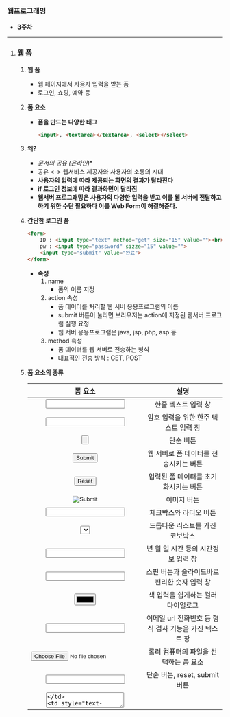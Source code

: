 ### 웹프로그래밍 

* **3주차**

---

1. ### 웹 폼

	1. **웹 폼**

		* 웹 페이지에서 사용자 입력을 받는 폼
		* 로그인, 쇼핑, 예약 등

	2. **폼 요소**

		* **폼을 만드는 다양한 태그**

			```html
			<input>, <textarea></textarea>, <select></select>
			```

	3. **왜?**

		* **문서의 공유* (온라인)**
		* 공유 <-> 웹서비스 제공자와 사용자의 소통의 시대
		* **사용자의 입력에 따라 제공되는 화면의 결과가 달라진다**
		* **if 로그인 정보에 따라 결과화면이 달라짐**
		* **웹서버 프로그래밍은 사용자의 다양한 입력을 받고 이를 웹 서버에 전달하고 하기 위한 수단 필요하다 이를 Web Form이 해결해준다.**

	4. **간단한 로그인 폼**

		```html
		<form>
		    ID : <input type="text" method="get" size="15" value=""><br>
		    pw : <input type="password" sizze="15" value="">
		    <input type="submit" value="완료">
		</form>
		```

		* **속성**
			1. name
				* 폼의 이름 지정
			2. action 속성
				* 폼 데이터를 처리할 웹 서버 응용프로그램의 이름
				* submit 버튼이 눌리면 브라우저는 action에 지정된 웹서버 프로그램 실행 요청
				* 웹 서버 응용프로그램은 java, jsp, php, asp 등
			3. method 속성
				* 폼 데이터를 웹 서버로 전송하는 형식
				* 대표적인 전송 방식 : GET, POST

	5. **폼 요소의 종류**

		|                           폼 요소                            |                          설명                          |
		| :----------------------------------------------------------: | :----------------------------------------------------: |
		|                     <input type="text">                      |                  한줄 텍스트 입력 창                   |
		|                   <input type="paswword">                    |          암호 입력을 위한 한주 텍스트 입력 창          |
		|                    <input type="button">                     |                       단순 버튼                        |
		|                    <input type="submit">                     |         웹 서버로 폼 데이터를 전송시키는 버튼          |
		|                     <input type="reset">                     |          입력된 폼 데이터를 초기화시키는 버튼          |
		|                     <input type="image">                     |                      이미지 버튼                       |
		|               <input type="checkbox \| radio">               |                 체크박스와 라디오 버튼                 |
		|                           <select>                           |            드롭다운 리스트를 가진 코보박스             |
		| <input type="month \| week \| date \| tume \| datetime-local"> |          년 월 일 시간 등의 시간정보 입력 창           |
		|                 <input type="number\|range">                 |      스핀 버튼과 슬라이드바로 편리한 숫자 입력 창      |
		|                     <input type="color">                     |           색 입력을 쉽게하는 컬러다이얼로그            |
		|          <input type="email\|url \| tel \| search">          | 이메일 url 전화번호 등 형식 검사 기능을 가진 텍스트 창 |
		|                     <input type="file">                      |         롴러 컴퓨터의 파일을 선택하는 폼 요소          |
		|             <input type="button\|reset\|submit">             |             단순 버튼, reset, submit 버튼              |
		|                          <textarea>                          |                여러 줄의 텍스트 입력 창                |

		```html
		<!DOCTYPE html>
		<html>
		<head>
		<meta charset="UTF-8">
		<title>텍스트 입력 폼</title></head>
		<body>
		<h3>자기 소개서 작성</h3>
		<hr>
		<form>
		이름 : <input type="text" value=""><br>
		암호 : <input type="password" value="" maxlength="4"><br>
		자소서 : <textarea cols="20" rows="5">이곳에 자기소개서 작성</textarea>
		</form>
		    
		<form>
		    나라 : <input type="text" name="country" list="countries"><br>
		    <datalist id="countries">
		        <option value="가나">
		        <option value="스위스">
		        <option value="브라질">
		    </datalist>
		    보고싶은것 : <input type="text" list="what"><br>
		    <datalist id="what">
		        <option value="산">
		        <option value="바다">
		        <option value="도시">
		    </datalist>
		</form>
		    
		<form>
			<input type="radio" name="china" value="1">
				짜장면<img src="media/jajang.png"><br>
			<input type="radio" name="china" value="2" checked>
				짬뽕<img src="media/jjambbong.png"><br>
			<input type="radio" name="china" value="3">
				탕수육<img src="media/tangsuyuk.png">
		    <!--radio박스는 name으로 한 묶음으로 묶어야한다. name을 제외하면 묶이지 않아서 여러개가 선택되는 상태가 된다. -->
		</form>
		</body>
		</html>
		```

	6. **선택형 입력 : 콤보박스**

		1. **<select>**

			```html
			<form>
				<select multiple name="china" size="2">
					<option value="1">짜장면</option>
					<option value="2" selected>짬뽕</option>
					<option value="3">탕수육</option>
				</select>
			</form>
			```

	7. **<label>로 폼 요소의 캡션 만들기**

		```html
		<label>ID : <input type="text">
		</label>
		
		<label for="loginID">ID : 
		<input type="text" id="loginID">
		</label>
		
		<form>
			<label>
				<input type="radio" name="china" value="1">
				짜장면 <img src="media/jajang.png">
			</label><br>
			<label>
				<input type="radio" name="china" value="2" checked>
				짬뽕 <img src="media/jjambbong.png">
			</label><br>
			<label>
				<input type="radio" name="china" value="3">
				탕수육 <img src="media/tangsuyuk.png">
			</label>
		</form>
		<!-- 딱 버튼을 누른게 아니여도 label에 묶인 부분을 누르면 클릭이 된다 -->
		```

	8. **HTML에서의 색 표현**

		* **색 코드 - #rrggbb**

		* **# 80 00 FF -> 보라색**

		* **빛의 3요소로 하얗게 된다**

			```html
			<form>
			색 선택 <input type="color" value="#00BFFF"
				onchange="document.body.style.color=this.value">
			</form>
			```

	9. **시간 정보 입력 폼 요소 활용**

		```html
		<form>
		<pre>
		month :	<input type="month" value="2016-09"><br>
		week : 	<input type="week" value="2016-W36"><br>
		data : 	<input type="date" value="2016-09-01"><br>
		time : 	<input type="time" value="21:30"><br>
		local:	<input type="datetime-local"
					value="2016-09-01T21:30:10.32"><br>
		</pre>
		</form>
		
		<!-- pre태그를 지우면 month와 time의 줄이 맞지 않는다. -->
		```

	10. **편리한 숫자 입력하기**

		```html
		<form>
			지속시간 (0.0~10.0시간) :
			<input type="number" min="0.0" max="10.0"
								 step="0.5"><br><br>
			온도 설정 :	10&deg;
			<input type="range" min="10" max="30"
							list="temperatures">30&deg;
			<datalist id="temperatures">
		 		<option value="12" label="Low">
		 		<option value="20" label="Medium">
		 		<option value="28" label="High">
			</datalist>
		</form>
		```

	11. **형식을 가진 텍스트 입력**

		```html
		<form>
		email : <input type="email" placeholder="id@host"><br>
		홈페이지 : <input type="url" placeholder="http://"><br>
		전화번호 : <input type="tel" placeholder="010-1234-5678">
				<input type="submit" value="확인"><br><br>
		<hr>
		검색어 : <input type="search" placeholder="검색어">
				<input type="button" value="검색">
		</form>
		```

	12. **폼 요소의 그룹핑**

		```html
		<form>
			<fieldset>
				<legend>회원정보</legend>
				이메일 : <input type="email"><br>
				홈페이지 : <input type="url"><br>
				전화번호 : <input type="tel">
			</fieldset>
			<small>질문 : Tel. 010-111-1111</small>
		</form>
		
		<!-- fieldset은 없애도 별 문제 없지만 보기엔 별로 좋지 않다.-->
		```

		